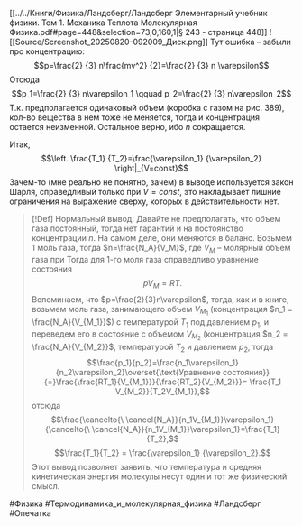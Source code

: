 [[../../Книги/Физика/Ландсберг/Ландсберг Элементарный учебник физики. Том 1. Механика Теплота Молекулярная Физика.pdf#page=448&selection=73,0,160,1|§ 243 - страница 448]]
![[Source/Screenshot_20250820-092009_Диск.png]]
Тут ошибка – забыли про концентрацию:
$$p=\frac{2} {3} n\frac{mv^2} {2}=\frac{2} {3} n \varepsilon$$
Отсюда
$$p_1=\frac{2} {3} n\varepsilon_1 \qquad p_2=\frac{2} {3} n\varepsilon_2$$
Т.к. предполагается одинаковый объем (коробка с газом на рис. 389), кол-во вещества в нем тоже не меняется, тогда и концентрация остается неизменной.
Остальное верно, ибо $n$ сокращается.

Итак,
$$\left. \frac{T_1} {T_2}=\frac{\varepsilon_1} {\varepsilon_2} \right|_{V=const}$$
Зачем-то (мне реально не понятно, зачем) в выводе используется закон Шарля, справедливый только при $V=const$, это накладывает лишние ограничения на выражение сверху, которых в действительности нет.

>[!Def] Нормальный вывод:
>Давайте не предполагать, что объем газа постоянный, тогда нет гарантий и на постоянство концентрации $n$. На самом деле, они меняются в баланс.
>Возьмем 1 моль газа, тогда $n=\frac{N_A}{V_M}$, где $V_M$ &ndash; молярный объем газа при 
>Тогда для 1-го моля газа справедливо уравнение состояния
>$$pV_M=RT.$$
>Вспоминаем, что $p=\frac{2}{3}n\varepsilon$, тогда, как и в книге, возьмем моль газа, занимающего объем $V_{M_1}$ (концентрация $n_1 = \frac{N_A}{V_{M_1}}$) с температурой $T_1$ под давлением $p_1$, и переведем его в состояние с объемом $V_{M_2}$  (концентрация $n_2 = \frac{N_A}{V_{M_2}}$, температурой $T_2$ и давлением $p_2$, тогда
>$$\frac{p_1}{p_2}=\frac{n_1\varepsilon_1}{n_2\varepsilon_2}\overset{\text{Уравнение состояния}}{=}\frac{\frac{RT_1}{V_{M_1}}}{\frac{RT_2}{V_{M_2}}}= \frac{T_1 V_{M_2}}{T_2V_{M_1}},$$
>отсюда
>$$\frac{\cancelto{\ \cancel{N_A}}{n_1V_{M_1}}\varepsilon_1}{\cancelto{\ \cancel{N_A}}{n_1V_{M_1}}\varepsilon_1}=\frac{T_1}{T_2},$$
>$$\frac{T_1}{T_2} = \frac{\varepsilon_1} {\varepsilon_2}.$$
>Этот вывод позволяет заявить, что температура и средняя кинетическая энергия молекулы несут один и тот же физический смысл.

#Физика #Термодинамика_и_молекулярная_физика #Ландсберг #Опечатка 